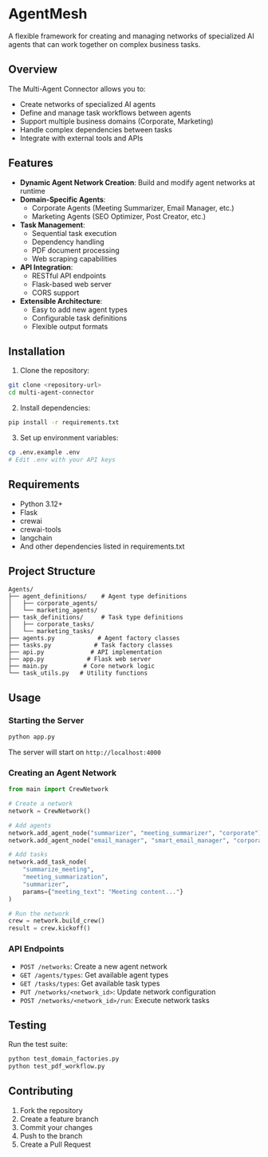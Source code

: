 # AgentMesh

A flexible framework for creating and managing networks of specialized AI agents that can work together on complex business tasks.

## Overview

The Multi-Agent Connector allows you to:

- Create networks of specialized AI agents
- Define and manage task workflows between agents
- Support multiple business domains (Corporate, Marketing)
- Handle complex dependencies between tasks
- Integrate with external tools and APIs

## Features

- **Dynamic Agent Network Creation**: Build and modify agent networks at runtime
- **Domain-Specific Agents**:
  - Corporate Agents (Meeting Summarizer, Email Manager, etc.)
  - Marketing Agents (SEO Optimizer, Post Creator, etc.)
- **Task Management**:
  - Sequential task execution
  - Dependency handling
  - PDF document processing
  - Web scraping capabilities
- **API Integration**:
  - RESTful API endpoints
  - Flask-based web server
  - CORS support
- **Extensible Architecture**:
  - Easy to add new agent types
  - Configurable task definitions
  - Flexible output formats

## Installation

1. Clone the repository:
```bash
git clone <repository-url>
cd multi-agent-connector
```

2. Install dependencies:
```bash
pip install -r requirements.txt
```

3. Set up environment variables:
```bash
cp .env.example .env
# Edit .env with your API keys
```

## Requirements

- Python 3.12+
- Flask
- crewai
- crewai-tools
- langchain
- And other dependencies listed in requirements.txt

## Project Structure

```
Agents/
├── agent_definitions/    # Agent type definitions
│   ├── corporate_agents/
│   └── marketing_agents/
├── task_definitions/     # Task type definitions
│   ├── corporate_tasks/
│   └── marketing_tasks/
├── agents.py            # Agent factory classes
├── tasks.py            # Task factory classes
├── api.py             # API implementation
├── app.py            # Flask web server
├── main.py          # Core network logic
└── task_utils.py   # Utility functions
```

## Usage

### Starting the Server

```bash
python app.py
```

The server will start on `http://localhost:4000`

### Creating an Agent Network

```python
from main import CrewNetwork

# Create a network
network = CrewNetwork()

# Add agents
network.add_agent_node("summarizer", "meeting_summarizer", "corporate")
network.add_agent_node("email_manager", "smart_email_manager", "corporate")

# Add tasks
network.add_task_node(
    "summarize_meeting",
    "meeting_summarization",
    "summarizer",
    params={"meeting_text": "Meeting content..."}
)

# Run the network
crew = network.build_crew()
result = crew.kickoff()
```

### API Endpoints

- `POST /networks`: Create a new agent network
- `GET /agents/types`: Get available agent types
- `GET /tasks/types`: Get available task types
- `PUT /networks/<network_id>`: Update network configuration
- `POST /networks/<network_id>/run`: Execute network tasks

## Testing

Run the test suite:

```bash
python test_domain_factories.py
python test_pdf_workflow.py
```

## Contributing

1. Fork the repository
2. Create a feature branch
3. Commit your changes
4. Push to the branch
5. Create a Pull Request

